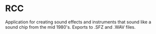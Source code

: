 # RCC
 Application for creating sound effects and instruments that sound like a sound chip from the mid 1980's. Exports to .SFZ and .WAV files.
